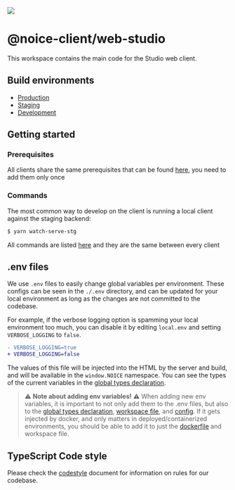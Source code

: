 <a href="https://pages.dev.noice.com/client/storybook/" target="_blank"><img src="https://raw.githubusercontent.com/storybooks/brand/master/badge/badge-storybook.svg"></a>

# @noice-client/web-studio

This workspace contains the main code for the Studio web client.

## Build environments

- [Production](https://studio.noice.com/)
- [Staging](https://studio.int.stg.noice.com/)
- [Development](https://studio.int.dev.noice.com)

## Getting started

### Prerequisites

All clients share the same prerequisites that can be found [here](../docs/prerequisites.md), you need to add them only once

### Commands

The most common way to develop on the client is running a local client against the staging backend:

````sh
$ yarn watch-serve-stg
````

All commands are listed [here](../docs/commands.md) and they are the same between every client

## .env files

We use `.env` files to easily change global variables per environment. These configs can be seen in the `./.env` directory, and can be updated for your local environment as long as the changes are not committed to the codebase.

For example, if the verbose logging option is spamming your local environment too much, you can disable it by editing `local.env` and setting `VERBOSE_LOGGING` to `false`.

```diff
- VERBOSE_LOGGING=true
+ VERBOSE_LOGGING=false
```

The values of this file will be injected into the HTML by the server and build, and will be available in the `window.NOICE` namespace. You can see the types of the current variables in the [global types declaration](./src/types/globals.d.ts).

> ⚠️ **Note about adding env variables!** ⚠️
> When adding new env variables, it is important to not only add them to the .env files, but also to the [global types declaration](./src/types/globals.d.ts), [workspace file](./noice_workspace.yml), and [config](./config.js). If it gets injected by docker, and only matters in deployed/containerized environments, you should be able to add it to just the [dockerfile](./Dockerfile) and workspace file.

## TypeScript Code style
Please check the [codestyle](./CODESTYLE.md) document for information on rules for our codebase.

